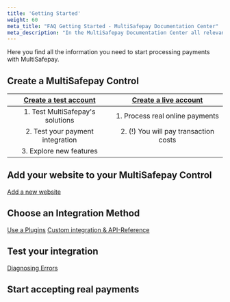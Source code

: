 ```yaml
---
title: 'Getting Started'
weight: 60
meta_title: "FAQ Getting Started - MultiSafepay Documentation Center"
meta_description: "In the MultiSafepay Documentation Center all relevant information regarding our Plugins and API. As well as Support pages for Payment Method, Tools and General Questions. You can also find the contact details of our Support Team and Integration Team."
---
```

Here you find all the information you need to start processing payments with MultiSafepay.

## Create a MultiSafepay Control
|[Create a test account](https://testmerchant.multisafepay.com/signup) 	| [Create a live account](https://merchant.multisafepay.com/signup)  	|
|:---:	|:---:	|
|1. Test MultiSafepay's solutions	|1. Process real online payments 	|
|2. Test your payment integration  	|2. (!) You will pay transaction costs 	|
|3. Explore new features 	|   	|

## Add your website to your MultiSafepay Control
[Add a new website]()

## Choose an Integration Method
[Use a Plugins]()
[Custom integration & API-Reference]()

## Test your integration
[Diagnosing Errors]()

## Start accepting real payments
